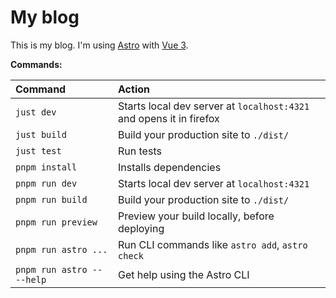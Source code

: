 # My blog

This is my blog. I'm using [Astro](https://astro.build) with [Vue 3](https://v3.vuejs.org).

**Commands:**

| Command                    | Action                                                              |
| :------------------------- | :------------------------------------------------------------------ |
| `just dev`                 | Starts local dev server at `localhost:4321` and opens it in firefox |
| `just build`               | Build your production site to `./dist/`                             |
| `just test`                | Run tests                                                           |
| `pnpm install`             | Installs dependencies                                               |
| `pnpm run dev`             | Starts local dev server at `localhost:4321`                         |
| `pnpm run build`           | Build your production site to `./dist/`                             |
| `pnpm run preview`         | Preview your build locally, before deploying                        |
| `pnpm run astro ...`       | Run CLI commands like `astro add`, `astro check`                    |
| `pnpm run astro -- --help` | Get help using the Astro CLI                                        |
